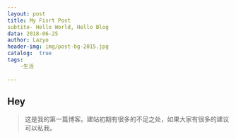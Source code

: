 ```yaml
---
layout: post
title: My Fisrt Post
subtite- Hello World, Hello Blog
data: 2018-06-25
author: Lazyo
header-img: img/post-bg-2015.jpg
catalog:  true
tags: 
    -生活
    
---
```


## Hey
>这是我的第一篇博客。建站初期有很多的不足之处，如果大家有很多的建议可以私我。

